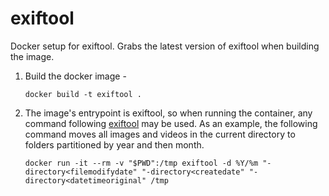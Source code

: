 # exiftool
Docker setup for exiftool. Grabs the latest version of exiftool when building the image.

1. Build the docker image - 
    ```
    docker build -t exiftool .
    ```
2. The image's entrypoint is exiftool, so when running the container, any command following [exiftool](https://exiftool.org) may be used. As an example, the following command moves all images and videos in the current directory to folders partitioned by year and then month.
    ```
    docker run -it --rm -v "$PWD":/tmp exiftool -d %Y/%m "-directory<filemodifydate" "-directory<createdate" "-directory<datetimeoriginal" /tmp
    ```